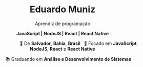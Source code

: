 <h1 align="center">Eduardo Muniz</h1>
<p align="center">Aprendiz de programação</p>
<p align="center"><b>JavaScript | NodeJS | React | React Native</b></p>
<p align="center">
 &nbsp; &nbsp; &nbsp; &nbsp; &nbsp; &nbsp; &nbsp; &nbsp; &nbsp; &nbsp; &nbsp; &nbsp; &nbsp; 📌 De <b>Salvador</b>, <b>Bahia</b>, <b>Brasil</b> &nbsp; 🎯 Focado em <b>JavaScript</b>, <b>NodeJS</b>, <b>React</b> e <b>React Native</b> 
</p>
<p align="center">
&nbsp; &nbsp; &nbsp; &nbsp; &nbsp;📚 Graduando em <b>Análise e Desenvolvimento de Sistemas</b>
</p>


<!--
**emuniz/emuniz** is a ✨ _special_ ✨ repository because its `README.md` (this file) appears on your GitHub profile.

Here are some ideas to get you started:

- 🔭 I’m currently working on ...
- 🌱 I’m currently learning ...
- 👯 I’m looking to collaborate on ...
- 🤔 I’m looking for help with ...
- 💬 Ask me about ...
- 📫 How to reach me: ...
- 😄 Pronouns: ...
- ⚡ Fun fact: ...
-->
